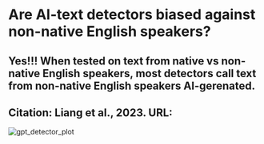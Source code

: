 # Are AI-text detectors biased against non-native English speakers? 
## Yes!!! When tested on text from native vs non-native English speakers, most detectors call text from non-native English speakers AI-gerenated. 

## Citation: Liang et al., 2023. URL:[ ](https://www.cell.com/action/showPdf?pii=S2666-3899%2823%2900130-7)

![gpt_detector_plot](https://github.com/sejaldavla/Data-Visualization-Projects/assets/77356703/6a35d37d-94e0-4a45-9428-143f3d9b3a95)

